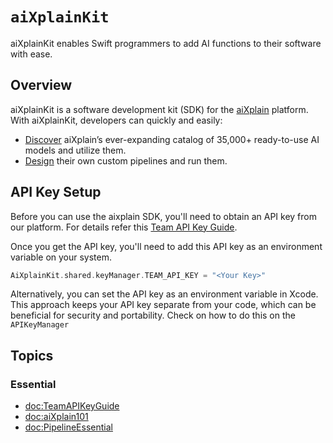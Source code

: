 # ``aiXplainKit``

aiXplainKit enables Swift programmers to add AI functions to their software with ease.

## Overview

aiXplainKit is a software development kit (SDK) for the [aiXplain](https://aixplain.com/) platform. With aiXplainKit, developers can quickly and easily:

- [Discover](https://aixplain.com/platform/discovery/) aiXplain’s ever-expanding catalog of 35,000+ ready-to-use AI models and utilize them.
- [Design](https://aixplain.com/platform/studio/) their own custom pipelines and run them.


## API Key Setup
Before you can use the aixplain SDK, you'll need to obtain an API key from our platform. For details refer this [Team API Key Guide<MISSING>](<doc:TeamAPIKeyGuide>).

Once you get the API key, you'll  need to add this API key as an environment variable on your system.

```swift
AiXplainKit.shared.keyManager.TEAM_API_KEY = "<Your Key>"
```

Alternatively, you can set the API key as an environment variable in Xcode. This approach keeps your API key separate from your code, which can be beneficial for security and portability. Check on how to do this on the ``APIKeyManager``

## Topics

### Essential

- <doc:TeamAPIKeyGuide>
- <doc:aiXplain101>
- <doc:PipelineEssential>


